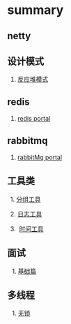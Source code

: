 # summary

## netty

## 设计模式

  1. [反应堆模式](https://github.com/zhizhi555555/javatools/blob/master/src/main/java/desiger/Reactor%EF%BC%88%E5%8F%8D%E5%BA%94%E5%99%A8%EF%BC%89%E6%A8%A1%E5%BC%8F.md)

## redis

  1. [redis portal](https://github.com/zhizhi555555/javatools/blob/master/src/main/java/redis/redis.md)
## rabbitmq

  1. [rabbitMq portal](https://github.com/zhizhi555555/javatools/blob/master/src/main/java/mq/rabbitmq/rabbitmq.md)
  
## 工具类
  
 &ensp;1.  [分组工具](https://github.com/zhizhi555555/javatools/blob/master/src/main/java/utils/GroupUtil.java)<br/>
 
 &ensp;2.  [日志工具](https://github.com/zhizhi555555/javatools/blob/master/src/main/java/utils/LogUtils.java)
 
 &ensp;3.  [时间工具](https://github.com/zhizhi555555/javatools/blob/master/src/main/java/utils/DateUtils.java)
 
## 面试
 
  &ensp; 1. [基础篇](https://github.com/zhizhi555555/javatools/blob/master/src/main/java/interview/view.md)　
  
## 多线程  
  &ensp; 1. [无锁](https://github.com/zhizhi555555/javatools/blob/master/src/main/java/thread/%E6%97%A0%E9%94%81.md)
